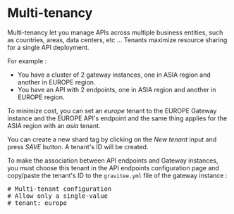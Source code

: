 # Multi-tenancy

Multi-tenancy let you manage APIs across multiple business entities, such as countries, areas, data centers, etc ...
Tenants maximize resource sharing for a single API deployment.

For example : 

* You have a cluster of 2 gateway instances, one in ASIA region and another in EUROPE region.
* You have an API with 2 endpoints, one in ASIA region and another in EUROPE region.

To minimize cost, you can set an *europe* tenant to the EUROPE Gateway instance and the EUROPE API's endpoint and the same thing applies for the ASIA region with an *asia* tenant.

You can create a new shard tag by clicking on the *New tenant* input and press *SAVE* button. A tenant's ID will be created.

To make the association between API endpoints and Gateway instances, 
you must choose this tenant in the API endpoints configuration page and copy/paste the tenant's ID to the `gravitee.yml` file of the gateway instance :

<pre>
# Multi-tenant configuration
# Allow only a single-value
# tenant: europe
</pre>
